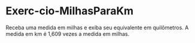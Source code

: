 # Exerc-cio-MilhasParaKm
Receba uma medida em milhas e exiba seu equivalente em quilômetros. A medida em km é 1,609 vezes a medida em milhas.
